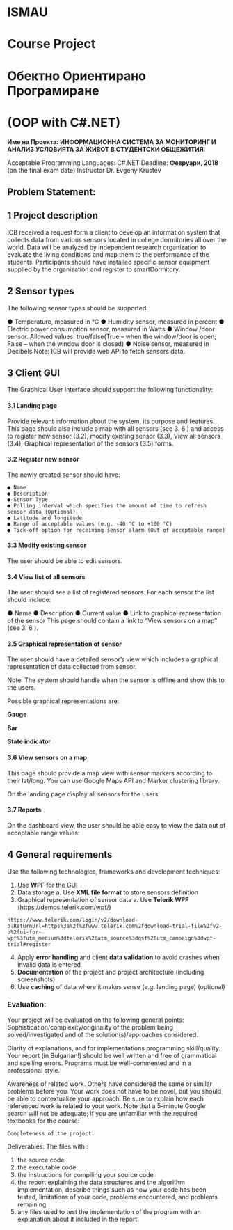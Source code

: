 # ISMAU
# Course Project

# Обектно Ориентирано Програмиране

# (OOP with C#.NET)

**Име на Проекта: ИНФОРМАЦИОННА СИСТЕМА ЗА МОНИТОРИНГ И АНАЛИЗ УСЛОВИЯТА ЗА
ЖИВОТ В СТУДЕНТСКИ ОБЩЕЖИТИЯ**

Acceptable Programming Languages: C#.NET
Deadline: **Февруари, 2018** (on the final exam date)
Instructor Dr. Evgeny Krustev

## Problem Statement:

## 1 Project description

ICB received a request form a client to develop an information system that collects data from various
sensors located in college dormitories all over the world. Data will be analyzed by independent research
organization to evaluate the living conditions and map them to the performance of the students.
Participants should have installed specific sensor equipment supplied by the organization and register to
smartDormitory.

## 2 Sensor types

The following sensor types should be supported:

● Temperature, measured in °C
● Humidity sensor, measured in percent
● Electric power consumption sensor, measured in Watts
● Window /door sensor. Allowed values: true/false(True – when the window/door is open; False –
when the window door is closed)
● Noise sensor, measured in Decibels
Note: ICB will provide web API to fetch sensors data.

## 3 Client GUI

The Graphical User Interface should support the following functionality:


#### 3.1 Landing page

Provide relevant information about the system, its purpose and features. This page should also include a
map with all sensors (see 3. 6 ) and access to register new sensor (3.2), modify existing sensor (3.3), View
all sensors (3.4), Graphical representation of the sensors (3.5) forms.

#### 3.2 Register new sensor

The newly created sensor should have:

```
● Name
● Description
● Sensor Type
● Polling interval which specifies the amount of time to refresh sensor data (Optional)
● Latitude and longitude
● Range of acceptable values (e.g. -40 °C to +100 °C)
● Tick-off option for receiving sensor alarm (Out of acceptable range)
```
#### 3.3 Modify existing sensor

The user should be able to edit sensors.

#### 3.4 View list of all sensors

The user should see a list of registered sensors. For each sensor the list should include:

● Name
● Description
● Current value
● Link to graphical representation of the sensor
This page should contain a link to “View sensors on a map” (see 3. 6 ).

#### 3.5 Graphical representation of sensor

The user should have a detailed sensor’s view which includes a graphical representation of data
collected from sensor.

Note: The system should handle when the sensor is offline and show this to the users.

Possible graphical representations are:

**Gauge**

**Bar**


**State indicator**

#### 3.6 View sensors on a map

This page should provide a map view with sensor markers according to their lat/long. You can use
Google Maps API and Marker clustering library.

On the landing page display all sensors for the users.

#### 3.7 Reports

On the dashboard view, the user should be able easy to view the data out of acceptable range values:

## 4 General requirements

Use the following technologies, frameworks and development techniques:

1. Use **WPF** for the GUI
2. Data storage
    a. Use **XML file format** to store sensors definition
3. Graphical representation of sensor data
    a. Use **Telerik WPF** (https://demos.telerik.com/wpf/)


```
https://www.telerik.com/login/v2/download-
b?ReturnUrl=https%3a%2f%2fwww.telerik.com%2fdownload-trial-file%2fv2-b%2fui-for-
wpf%3futm_medium%3dtelerik%26utm_source%3dqsf%26utm_campaign%3dwpf-
trial#register
```
4. Apply **error handling** and client **data validation** to avoid crashes when invalid data is entered
5. **Documentation** of the project and project architecture (including screenshots)
6. Use **caching** of data where it makes sense (e.g. landing page) (optional)

### Evaluation:

Your project will be evaluated on the following general points:
Sophistication/complexity/originality of the problem being solved/investigated and of the
solution(s)/approaches considered.

Clarity of explanations, and for implementations programming skill/quality. Your report (in Bulgarian!)
should be well written and free of grammatical and spelling errors. Programs must be well-commented
and in a professional style.

Awareness of related work. Others have considered the same or similar problems before you. Your
work does not have to be novel, but you should be able to contextualize your approach. Be sure to
explain how each referenced work is related to your work. Note that a 5-minute Google search will not
be adequate; if you are unfamiliar with the required textbooks for the course:

```
Completeness of the project.
```
Deliverables: The files with :

1. the source code
2. the executable code
3. the instructions for compiling your source code
4. the report explaining the data structures and the algorithm implementation, describe things such as
how your code has been tested, limitations of your code, problems encountered, and problems
remaining
5. any files used to test the implementation of the program with an explanation about it included in the
report.


